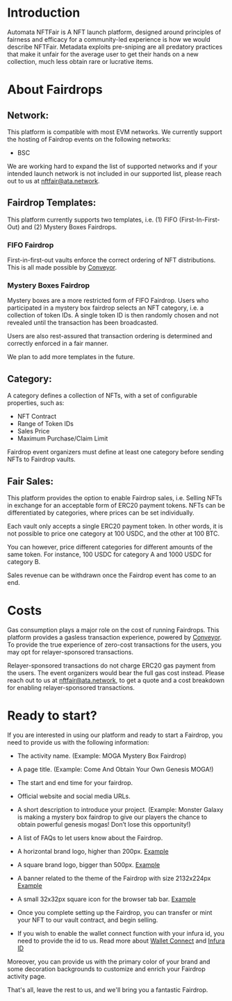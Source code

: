 # Introduction
Automata NFTFair is A NFT launch platform, designed around principles of fairness and efficacy for a community-led experience is how we would describe NFTFair. Metadata exploits pre-sniping are all predatory practices that make it unfair for the average user to get their hands on a new collection, much less obtain rare or lucrative items.

# About Fairdrops
## Network:

This platform is compatible with most EVM networks. We currently support the hosting of Fairdrop events on the following networks:

- BSC

We are working hard to expand the list of supported networks and if your intended launch network is not included in our supported list, please reach out to us at [nftfair@ata.network](mailto:nftfair@ata.network).

## Fairdrop Templates:
This platform currently supports two templates, i.e. (1) FIFO (First-In-First-Out) and (2) Mystery Boxes Fairdrops.

### FIFO Fairdrop
First-in-first-out vaults enforce the correct ordering of NFT distributions. This is all made possible by [Conveyor](https://www.ata.network/conveyor).

### Mystery Boxes Fairdrop
Mystery boxes are a more restricted form of FIFO Fairdrop. Users who participated in a mystery box fairdrop selects an NFT category, i.e. a collection of token IDs. A single token ID is then randomly chosen and not revealed until the transaction has been broadcasted.

Users are also rest-assured that transaction ordering is determined and correctly enforced in a fair manner.

We plan to add more templates in the future.

## Category:
A category defines a collection of NFTs, with a set of configurable properties, such as:

- NFT Contract
- Range of Token IDs
- Sales Price
- Maximum Purchase/Claim Limit

Fairdrop event organizers must define at least one category before sending NFTs to Fairdrop vaults.

## Fair Sales:
This platform provides the option to enable Fairdrop sales, i.e. Selling NFTs in exchange for an acceptable form of ERC20 payment tokens. NFTs can be differentiated by categories, where prices can be set individually.

Each vault only accepts a single ERC20 payment token. In other words, it is not possible to price one category at 100 USDC, and the other at 100 BTC.

You can however, price different categories for different amounts of the same token. For instance, 100 USDC for category A and 1000 USDC for category B.

Sales revenue can be withdrawn once the Fairdrop event has come to an end.

# Costs
Gas consumption plays a major role on the cost of running Fairdrops. This platform provides a gasless transaction experience, powered by [Conveyor](https://www.ata.network/conveyor). To provide the true experience of zero-cost transactions for the users, you may opt for relayer-sponsored transactions.

Relayer-sponsored transactions do not charge ERC20 gas payment from the users. The event organizers would bear the full gas cost instead. Please reach out to us at [nftfair@ata.network](mailto:nftfair@ata.network), to get a quote and a cost breakdown for enabling relayer-sponsored transactions.

# Ready to start?
If you are interested in using our platform and ready to start a Fairdrop, you need to provide us with the following information:

- The activity name. (Example: MOGA Mystery Box Fairdrop)

- A page title. (Example: Come And Obtain Your Own Genesis MOGA!)

- The start and end time for your fairdrop.

- Official website and social media URLs.

- A short description to introduce your project. (Example: Monster Galaxy is making a mystery box fairdrop to give our players the chance to obtain powerful genesis mogas! Don’t lose this opportunity!)

- A list of FAQs to let users know about the Fairdrop.

- A horizontal brand logo, higher than 200px. [Example](https://ipfs.io/ipfs/bafybeihapvgs3ifvv5ts3soxpkez37yo6dln6smlza3smpjjj7dktk7fta/supercar-logo.png)

- A square brand logo, bigger than 500px. [Example](https://ipfs.io/ipfs/bafybeie5adkgmljzx7qzeulnwnq3laqsne4w5myic6c75kk2sqviqdjtua/supercar-icon.png)

- A banner related to the theme of the Fairdrop with size 2132x224px [Example](https://ipfs.io/ipfs/bafybeicywiylhs2w6jfofgzhaw3gfnl2pen2u4wgsrmxuu7crlx46uilbe/supercar-banner.jpeg)

- A small 32x32px square icon for the browser tab bar. [Example](https://static.wixstatic.com/media/0653dd_303a21ade8b64ed5bca9f2755b2cb4a5~mv2.png/v1/fill/w_32%2Ch_32%2Clg_1%2Cusm_0.66_1.00_0.01/0653dd_303a21ade8b64ed5bca9f2755b2cb4a5~mv2.png)

- Once you complete setting up the Fairdrop, you can transfer or mint your NFT to our vault contract, and begin selling.

- If you wish to enable the wallet connect function with your infura id, you need to provide the id to us. Read more about [Wallet Connect](https://walletconnect.com/) and [Infura ID](https://infura.io/)

Moreover, you can provide us with the primary color of your brand and some decoration backgrounds to customize and enrich your Fairdrop  activity page.

That's all, leave the rest to us, and we'll bring you a fantastic Fairdrop.